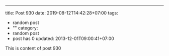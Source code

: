 ---
title: Post 930
date: 2019-08-12T14:42:28+07:00
tags:
  - random post
  - ""
category:
  - random post
  - post has 0
updated: 2013-12-01T09:00:41+07:00

This is content of post 930
